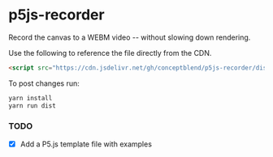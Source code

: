 # p5js-recorder
Record the canvas to a WEBM video -- without slowing down rendering.

Use the following to reference the file directly from the CDN.

```html
<script src="https://cdn.jsdelivr.net/gh/conceptblend/p5js-recorder/dist/recorder.min.js"></script>
```

To post changes run:
```zsh
yarn install
yarn run dist
```

### TODO
- [x] Add a P5.js template file with examples
